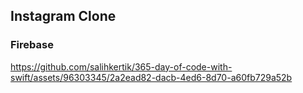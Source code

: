 ## Instagram Clone
### Firebase
https://github.com/salihkertik/365-day-of-code-with-swift/assets/96303345/2a2ead82-dacb-4ed6-8d70-a60fb729a52b

